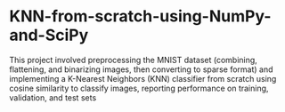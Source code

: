 # KNN-from-scratch-using-NumPy-and-SciPy
This project involved preprocessing the MNIST dataset (combining, flattening, and binarizing images, then converting to sparse format) and implementing a K-Nearest Neighbors (KNN) classifier from scratch using cosine similarity to classify images, reporting performance on training, validation, and test sets
